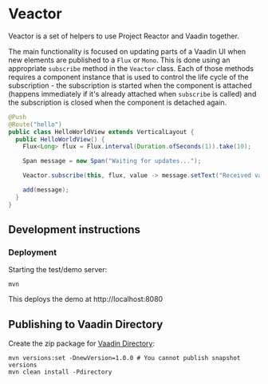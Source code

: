 # Veactor

Veactor is a set of helpers to use Project Reactor and Vaadin together.

The main functionality is focused on updating parts of a Vaadin UI when new elements are published to a `Flux` or `Mono`.
This is done using an appropriate `subscribe` method in the `Veactor` class.
Each of those methods requires a component instance that is used to control the life cycle of the subscription - the subscription is started when the component is attached (happens immediately if it's already attached when `subscribe` is called) and the subscription is closed when the component is detached again.

```java
@Push
@Route("hello")
public class HelloWorldView extends VerticalLayout {
  public HelloWorldView() {
    Flux<Long> flux = Flux.interval(Duration.ofSeconds(1)).take(10);

    Span message = new Span("Waiting for updates...");

    Veactor.subscribe(this, flux, value -> message.setText("Received value " + value));

    add(message);
  }
}
```

## Development instructions

### Deployment

Starting the test/demo server:
```
mvn
```

This deploys the demo at http://localhost:8080

## Publishing to Vaadin Directory

Create the zip package for [Vaadin Directory](https://vaadin.com/directory/):

```
mvn versions:set -DnewVersion=1.0.0 # You cannot publish snapshot versions 
mvn clean install -Pdirectory
```
